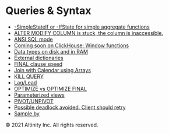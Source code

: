 # Queries & Syntax

* [-SimpleStateIf or -IfState for simple aggregate functions](simplestateif-or-ifstate-for-simple-aggregate-functions.md)
* [ALTER MODIFY COLUMN is stuck, the column is inaccessible.](altinity-kb-alter-modify-column-is-stuck-the-column-is-inaccessible..md)
* [ANSI SQL mode](ansi-sql-mode.md)
* [Coming soon on ClickHouse: Window functions](altinity-kb-coming-soon-on-clickhouse-window-functions.md)
* [Data types on disk and in RAM](data-types-on-disk-and-in-ram.md)
* [External dictionaries]()
* [FINAL clause speed](altinity-kb-final-clause-speed.md)
* [Join with Calendar using Arrays](join-with-calendar-using-arrays.md)
* [KILL QUERY](altinity-kb-kill-query.md)
* [Lag/Lead](lag-lead.md)
* [OPTIMIZE vs OPTIMIZE FINAL](altinity-kb-optimize-vs-optimize-final.md)
* [Parameterized views](altinity-kb-parameterized-views.md)
* [PIVOT/UNPIVOT](pivot-unpivot.md)
* [Possible deadlock avoided. Client should retry](altinity-kb-possible-deadlock-avoided.-client-should-retry.md)
* [Sample by](altinity-kb-sample-by.md)

© 2021 Altinity Inc. All rights reserved.

